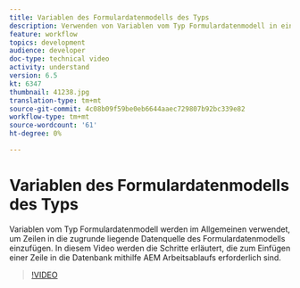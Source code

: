 ```yaml
---
title: Variablen des Formulardatenmodells des Typs
description: Verwenden von Variablen vom Typ Formulardatenmodell in einem AEM Arbeitsablauf.
feature: workflow
topics: development
audience: developer
doc-type: technical video
activity: understand
version: 6.5
kt: 6347
thumbnail: 41238.jpg
translation-type: tm+mt
source-git-commit: 4c08b09f59be0eb6644aaec729807b92bc339e82
workflow-type: tm+mt
source-wordcount: '61'
ht-degree: 0%

---
```



# Variablen des Formulardatenmodells des Typs

Variablen vom Typ Formulardatenmodell werden im Allgemeinen verwendet, um Zeilen in die zugrunde liegende Datenquelle des Formulardatenmodells einzufügen. In diesem Video werden die Schritte erläutert, die zum Einfügen einer Zeile in die Datenbank mithilfe AEM Arbeitsablaufs erforderlich sind.



>[!VIDEO](https://video.tv.adobe.com/v/41238/quality=9&learn=on)
